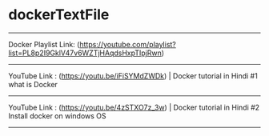 # dockerTextFile
________________________________________________________________________________________________
Docker Playlist Link:  (https://youtube.com/playlist?list=PL8p2I9GklV47v6WZTjHAqdsHxpTIpjRwn)
________________________________________________________________________________________________
YouTube Link : (https://youtu.be/iFiSYMdZWDk) | Docker tutorial in Hindi #1 what is Docker
_________________________________________________________________________________________________________
YouTube Link : (https://youtu.be/4zSTXO7z_3w) | Docker tutorial in Hindi #2 Install docker on windows OS
_________________________________________________________________________________________________________
